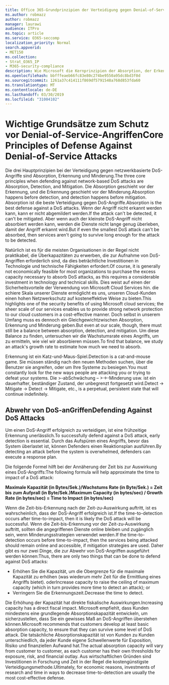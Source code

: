 ```yaml
---
title: Office 365-Grundprinzipien der Verteidigung gegen Denial-of-Service-Angriffe
ms.author: robmazz
author: robmazz
manager: laurawi
audience: ITPro
ms.topic: article
ms.service: O365-seccomp
localization_priority: Normal
search.appverid:
- MET150
ms.collection:
- Strat_O365_IP
- M365-security-compliance
description: Wie Microsoft die Kernprinzipien der Absorption, der Erkennung und der Schadensminimierung bei der Abwehr von DoS-Angriffen (Denial-of-Service) nutzt.
ms.openlocfilehash: bbfffeaeb66fc83e80c274be9550a95dc8bd3f0d
ms.sourcegitcommit: 1261a37c414111f869df5791548a768d853fda60
ms.translationtype: MT
ms.contentlocale: de-DE
ms.lasthandoff: 03/30/2019
ms.locfileid: "31004102"
---
```

# <a name="core-principles-of-defense-against-denial-of-service-attacks"></a><span data-ttu-id="c0b20-103">Wichtige Grundsätze zum Schutz vor Denial-of-Service-Angriffen</span><span class="sxs-lookup"><span data-stu-id="c0b20-103">Core Principles of Defense Against Denial-of-Service Attacks</span></span>

<span data-ttu-id="c0b20-104">Die drei Hauptprinzipien bei der Verteidigung gegen netzwerkbasierte DoS-Angriffe sind Absorption, Erkennung und Minderung.</span><span class="sxs-lookup"><span data-stu-id="c0b20-104">The three core principles when defending against network-based DoS attacks are Absorption, Detection, and Mitigation.</span></span>
<span data-ttu-id="c0b20-105">Die Absorption geschieht vor der Erkennung, und die Erkennung geschieht vor der Minderung.</span><span class="sxs-lookup"><span data-stu-id="c0b20-105">Absorption happens before detection, and detection happens before mitigation.</span></span> <span data-ttu-id="c0b20-106">Absorption ist die beste Verteidigung gegen DoS-Angriffe.</span><span class="sxs-lookup"><span data-stu-id="c0b20-106">Absorption is the best defense against a DoS attacks.</span></span> <span data-ttu-id="c0b20-107">Wenn der Angriff nicht erkannt werden kann, kann er nicht abgemildert werden.</span><span class="sxs-lookup"><span data-stu-id="c0b20-107">If the attack can't be detected, it can't be mitigated.</span></span> <span data-ttu-id="c0b20-108">Aber wenn auch der kleinste DoS-Angriff nicht absorbiert werden kann, werden die Dienste nicht lange genug überleben, damit der Angriff erkannt wird.</span><span class="sxs-lookup"><span data-stu-id="c0b20-108">But if even the smallest DoS attack can't be absorbed, then services aren't going to survive long enough for the attack to be detected.</span></span>

<span data-ttu-id="c0b20-109">Natürlich ist es für die meisten Organisationen in der Regel nicht praktikabel, die Überkapazitäten zu erwerben, die zur Aufnahme von DoS-Angriffen erforderlich sind, da dies beträchtliche Investitionen in Technologie und technische Fähigkeiten erfordert.</span><span class="sxs-lookup"><span data-stu-id="c0b20-109">Of course, it is generally not economically feasible for most organizations to purchase the excess capacity necessary to absorb DoS attacks, as this requires a considerable investment in technology and technical skills.</span></span> <span data-ttu-id="c0b20-110">Dies weist auf einen der Sicherheitsvorteile der Verwendung von Microsoft Cloud Services hin. die schiere Skala unserer Dienste ermöglicht es uns, unseren Cloud-Kunden einen hohen Netzwerkschutz auf kosteneffektive Weise zu bieten.</span><span class="sxs-lookup"><span data-stu-id="c0b20-110">This highlights one of the security benefits of using Microsoft cloud services; the sheer scale of our services enables us to provide strong network protection to our cloud customers in a cost-effective manner.</span></span> <span data-ttu-id="c0b20-111">Doch selbst in unserem Umfang muss es dennoch ein Gleichgewichtzwischen Absorption, Erkennung und Minderung geben.</span><span class="sxs-lookup"><span data-stu-id="c0b20-111">But even at our scale, though, there must still be a balance between absorption, detection, and mitigation.</span></span> <span data-ttu-id="c0b20-112">Um diese Balance zu finden, untersuchen wir die Wachstumsrate eines Angriffs, um zu ermitteln, wie viel wir absorbieren müssen.</span><span class="sxs-lookup"><span data-stu-id="c0b20-112">To find that balance, we study an attack's growth rate to estimate how much we need to absorb.</span></span>

<span data-ttu-id="c0b20-113">Erkennung ist ein Katz-und-Maus-Spiel.</span><span class="sxs-lookup"><span data-stu-id="c0b20-113">Detection is a cat-and-mouse game.</span></span> <span data-ttu-id="c0b20-114">Sie müssen ständig nach den neuen Methoden suchen, über die Benutzer sie angreifen, oder um Ihre Systeme zu besiegen.</span><span class="sxs-lookup"><span data-stu-id="c0b20-114">You must constantly look for the new ways people are attacking you or trying to defeat your systems.</span></span> <span data-ttu-id="c0b20-115">Die >-abSchwächung – >->-Minderung usw. ist ein dauerhafter, beständiger Zustand, der unbegrenzt fortgesetzt wird.</span><span class="sxs-lookup"><span data-stu-id="c0b20-115">Detect -> Mitigate -> Detect -> Mitigate, etc., is a perpetual, persistent state that will continue indefinitely.</span></span>

## <a name="defending-against-dos-attacks"></a><span data-ttu-id="c0b20-116">Abwehr von DoS-anGriffen</span><span class="sxs-lookup"><span data-stu-id="c0b20-116">Defending Against DoS Attacks</span></span>

<span data-ttu-id="c0b20-117">Um einen DoS-Angriff erfolgreich zu verteidigen, ist eine frühzeitige Erkennung unerlässlich.</span><span class="sxs-lookup"><span data-stu-id="c0b20-117">To successfully defend against a DoS attack, early detection is essential.</span></span> <span data-ttu-id="c0b20-118">Durch das Aufspüren eines Angriffs, bevor das System überlastet ist, können Defenders einen Reaktionsplan ausführen.</span><span class="sxs-lookup"><span data-stu-id="c0b20-118">By detecting an attack before the system is overwhelmed, defenders can execute a response plan.</span></span>

<span data-ttu-id="c0b20-119">Die folgende Formel hilft bei der Annäherung der Zeit bis zur Auswirkung eines DoS-Angriffs:</span><span class="sxs-lookup"><span data-stu-id="c0b20-119">The following formula will help approximate the time to impact of a DoS attack:</span></span>

   <span data-ttu-id="c0b20-120">**Maximale Kapazität (in Bytes/Sek.)/Wachstums Rate (in Byte/Sek.) = Zeit bis zum Aufprall (in Byte/Sek.)**</span><span class="sxs-lookup"><span data-stu-id="c0b20-120">**Maximum Capacity (in bytes/sec) / Growth Rate (in bytes/sec) = Time to Impact (in bytes/sec)**</span></span>

<span data-ttu-id="c0b20-121">Wenn die Zeit-bis-Erkennung nach der Zeit-zu-Auswirkung auftritt, ist es wahrscheinlich, dass der DoS-Angriff erfolgreich ist.</span><span class="sxs-lookup"><span data-stu-id="c0b20-121">If the time-to-detection occurs after time-to-impact, then it is likely the DoS attack will be successful.</span></span> <span data-ttu-id="c0b20-122">Wenn die Zeit-bis-Erkennung vor der Zeit-zu-Auswirkung auftritt, sollten die angegriffenen Dienste online bleiben und zugänglich sein, wenn Minderungsstrategien verwendet werden.</span><span class="sxs-lookup"><span data-stu-id="c0b20-122">If the time-to-detection occurs before time-to-impact, then the services being attacked should remain online and accessible, if mitigation strategies are used.</span></span> <span data-ttu-id="c0b20-123">Daher gibt es nur zwei Dinge, die zur Abwehr von DoS-Angriffen ausgeführt werden können:</span><span class="sxs-lookup"><span data-stu-id="c0b20-123">Thus, there are only two things that can be done to defend against DoS attacks:</span></span>
- <span data-ttu-id="c0b20-124">Erhöhen Sie die Kapazität, um die Obergrenze für die maximale Kapazität zu erhöhen (was wiederum mehr Zeit für die Ermittlung eines Angriffs bietet). oder</span><span class="sxs-lookup"><span data-stu-id="c0b20-124">Increase capacity to raise the ceiling of maximum capacity (which in turn provides more time to detect an attack); or</span></span>
- <span data-ttu-id="c0b20-125">Verringern Sie die Erkennungszeit.</span><span class="sxs-lookup"><span data-stu-id="c0b20-125">Decrease the time to detect.</span></span>

<span data-ttu-id="c0b20-126">Die Erhöhung der Kapazität hat direkte fiskalische Auswirkungen.</span><span class="sxs-lookup"><span data-stu-id="c0b20-126">Increasing capacity has a direct fiscal impact.</span></span> <span data-ttu-id="c0b20-127">Microsoft empfiehlt, dass Kunden mindestens eine grundlegende Absorptionskapazität entwickeln, um sicherzustellen, dass Sie ein gewisses Maß an DoS-Angriffen überstehen können.</span><span class="sxs-lookup"><span data-stu-id="c0b20-127">Microsoft recommends that customers develop at least basic absorption capacity, to ensure that they can survive some level of DoS attack.</span></span> <span data-ttu-id="c0b20-128">Die tatsächliche Absorptionskapazität ist von Kunden zu Kunden unterschiedlich, da jeder Kunde eigene Schwellenwerte für Exposition, Risiko und finanziellen Aufwand hat.</span><span class="sxs-lookup"><span data-stu-id="c0b20-128">The actual absorption capacity will vary from customer to customer, as each customer has their own thresholds for exposure, risk, and financial outlay.</span></span> <span data-ttu-id="c0b20-129">Aus wirtschaftlichen Gründen sind Investitionen in Forschung und Zeit in der Regel die kostengünstigste Verteidigungsmethode.</span><span class="sxs-lookup"><span data-stu-id="c0b20-129">Ultimately, for economic reasons, investments of research and time in ways to decrease time-to-detection are usually the most cost-effective defense.</span></span>
